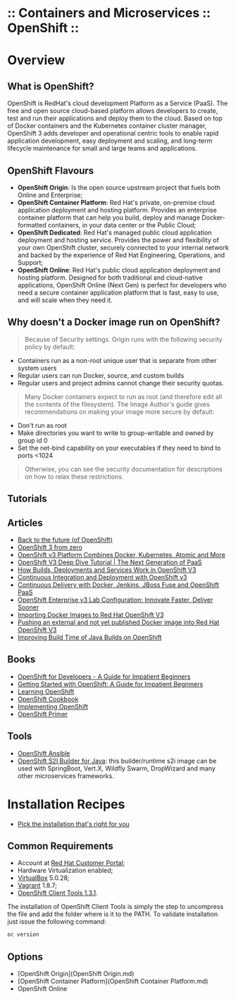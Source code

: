 ﻿:: Containers and Microservices :: OpenShift ::
===============================================

# Overview

## What is OpenShift?

OpenShift is RedHat's cloud development Platform as a Service (PaaS). The free and open source cloud-based platform allows developers to create, test and run their applications and deploy them to the cloud. Based on top of Docker containers and the Kubernetes container cluster manager, OpenShift 3 adds developer and operational centric tools to enable rapid application development, easy deployment and scaling, and long-term lifecycle maintenance for small and large teams and applications.

## OpenShift Flavours

- **OpenShift Origin**: Is the open source upstream project that fuels both Online and Enterprise;
- **OpenShift Container Platform**: Red Hat's private, on-premise cloud application deployment and hosting platform. Provides an enterprise container platform that can help you build, deploy and manage Docker-formatted containers, in your data center or the Public Cloud;
- **OpenShift Dedicated**: Red Hat's managed public cloud application deployment and hosting service. Provides the power and flexibility of your own OpenShift cluster, securely connected to your internal network and backed by the experience of Red Hat Engineering, Operations, and Support;
- **OpenShift Online**: Red Hat's public cloud application deployment and hosting platform. Designed for both traditional and cloud-native applications, OpenShift Online (Next Gen) is perfect for developers who need a secure container application platform that is fast, easy to use, and will scale when they need it.

## Why doesn't a Docker image run on OpenShift?

> Because of Security settings. Origin runs with the following security policy by default:
- Containers run as a non-root unique user that is separate from other system users
- Regular users can run Docker, source, and custom builds
- Regular users and project admins cannot change their security quotas.

> Many Docker containers expect to run as root (and therefore edit all the contents of the filesystem).
> The Image Author's guide gives recommendations on making your image more secure by default:
- Don't run as root
- Make directories you want to write to group-writable and owned by group id 0
- Set the net-bind capability on your executables if they need to bind to ports <1024

> Otherwise, you can see the security documentation for descriptions on how to relax these restrictions.

## Tutorials

## Articles

- [Back to the future (of OpenShift)](https://sosiouxme.wordpress.com/2014/11/21/back-to-the-future-of-openshift/)
- [OpenShift 3 from zero](https://sosiouxme.wordpress.com/2015/01/02/openshift-3-from-zero/)
- [OpenShift v3 Platform Combines Docker, Kubernetes, Atomic and More](https://blog.openshift.com/openshift-v3-platform-combines-docker-kubernetes-atomic-and-more/)
- [OpenShift V3 Deep Dive Tutorial | The Next Generation of PaaS](https://blog.openshift.com/openshift-v3-deep-dive-docker-kubernetes/)
- [How Builds, Deployments and Services Work in OpenShift V3](https://blog.openshift.com/builds-deployments-services-v3/)
- [Continuous Integration and Deployment with OpenShift v3](https://blog.openshift.com/continuous-integration-deployment-v3/)
- [Continuous Delivery with Docker, Jenkins, JBoss Fuse and OpenShift PaaS](http://blog.christianposta.com/demo/continuous-delivery-with-jenkins-gerrit-jboss-fuse-and-openshift-paas/)
- [OpenShift Enterprise v3 Lab Configuration: Innovate Faster, Deliver Sooner](http://www.opensourcerers.org/openshift-enterprise-v3-lab-configuration-innovate-faster-deliver-sooner/)
- [Importing Docker Images to Red Hat OpenShift V3](http://www.opensourcerers.org/importing-an-external-docker-image-into-red-hat-openshift-v3/)
- [Pushing an external and not yet published Docker image into Red Hat OpenShift V3](http://www.opensourcerers.org/pushing-an-external-and-not-yet-published-docker-image-into-red-hat-openshift-v3/)
- [Improving Build Time of Java Builds on OpenShift](https://blog.openshift.com/improving-build-time-java-builds-openshift/)

## Books

- [OpenShift for Developers - A Guide for Impatient Beginners](http://shop.oreilly.com/product/0636920052012.do)
- [Getting Started with OpenShift: A Guide for Impatient Beginners](http://shop.oreilly.com/product/0636920033226.do)
- [Learning OpenShift](https://www.packtpub.com/virtualization-and-cloud/learning-openshift)
- [OpenShift Cookbook](https://www.packtpub.com/virtualization-and-cloud/openshift-cookbook)
- [Implementing OpenShift](https://www.packtpub.com/virtualization-and-cloud/implementing-openshift)
- [OpenShift Primer](http://www.schabell.org/2016/04/available-free-online-openshift-primer-book.html)

## Tools

- [OpenShift Ansible](https://github.com/openshift/openshift-ansible)
- [OpenShift S2I Builder for Java](https://github.com/jorgemoralespou/s2i-java): this builder/runtime s2i image can be used with SpringBoot, Vert.X, Wildfly Swarm, DropWizard and many other microservices frameworks.

# Installation Recipes

- [Pick the installation that's right for you](https://install.openshift.com/)

## Common Requirements

- Account at [Red Hat Customer Portal](https://access.redhat.com/);
- Hardware Virtualization enabled;
- [VirtualBox](https://www.virtualbox.org/) 5.0.28;
- [Vagrant](https://www.vagrantup.com/) 1.8.7;
- [OpenShift Client Tools 1.3.1](https://github.com/openshift/origin/releases/tag/v1.3.1).

The installation of OpenShift Client Tools is simply the step to uncompress the file and add the folder where is it to the PATH. To validate installation just issue the following command:

```bash
oc version
```

## Options

- [OpenShift Origin](OpenShift Origin.md)
- [OpenShift Container Platform](OpenShift Container Platform.md)
- OpenShift Online
